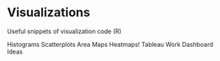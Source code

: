 # Visualizations
 Useful snippets of visualization code (R)

Histograms
Scatterplots
Area Maps
Heatmaps!
Tableau Work
Dashboard Ideas
